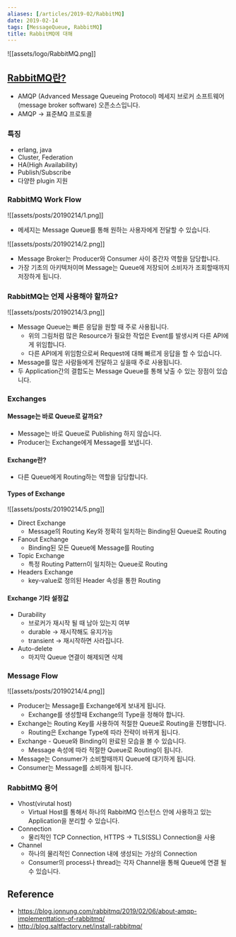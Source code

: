 ```yaml
---
aliases: [/articles/2019-02/RabbitMQ]
date: 2019-02-14
tags: [MessageQueue, RabbitMQ]
title: RabbitMQ에 대해
---
```



![[assets/logo/RabbitMQ.png]]


## [RabbitMQ란?](http://www.rabbitmq.com/)
- AMQP (Advanced Message Queueing Protocol) 메세지 브로커 소프트웨어(message broker software) 오픈소스입니다.
- AMQP -> 표준MQ 프로토콜

### 특징
- erlang, java
- Cluster, Federation
- HA(High Availability)
- Publish/Subscribe
- 다양한 plugin 지원

### RabbitMQ Work Flow
![[assets/posts/20190214/1.png]]

- 메세지는 Message Queue를 통해 원하는 사용자에게 전달할 수 있습니다.

![[assets/posts/20190214/2.png]]

- Message Broker는 Producer와 Consumer 사이 중간자 역할을 담당합니다.
- 가장 기초의 아키텍처이며 Message는 Queue에 저장되어 소비자가 조회할때까지 저장하게 됩니다.

### RabbitMQ는 언제 사용해야 할까요?

![[assets/posts/20190214/3.png]]

- Message Queue는 빠른 응답을 원할 때 주로 사용됩니다.
    - 위의 그림처럼 많은 Resource가 필요한 작업은 Event를 발생시켜 다른 API에게 위임합니다.
    - 다른 API에게 위임함으로써 Request에 대해 빠르게 응답을 할 수 있습니다.
- Message를 많은 사람들에게 전달하고 싶을때 주로 사용됩니다.
- 두 Application간의 결합도는 Message Queue를 통해 낮출 수 있는 장점이 있습니다.


### Exchanges
#### Message는 바로 Queue로 갈까요?
- Message는 바로 Queue로 Publishing 하지 않습니다.
- Producer는 Exchange에게 Message를 보냅니다.

#### Exchange란?
- 다른 Queue에게 Routing하는 역할을 담당합니다.

#### Types of Exchange
![[assets/posts/20190214/5.png]]

- Direct Exchange
    - Message의 Routing Key와 정확히 일치하는 Binding된 Queue로 Routing
- Fanout Exchange
    - Binding된 모든 Queue에 Message를 Routing
- Topic Exchange
    - 특정 Routing Pattern이 일치하는 Queue로 Routing
- Headers Exchange
    -  key-value로 정의된 Header 속성을 통한 Routing

#### Exchange 기타 설정값
- Durability
    - 브로커가 재시작 될 때 남아 있는지 여부
    - durable -> 재시작해도 유지가능
    - transient -> 재시작하면 사라집니다.
- Auto-delete
    - 마지막 Queue 연결이 해제되면 삭제

### Message Flow
![[assets/posts/20190214/4.png]]

- Producer는 Message를 Exchange에게 보내게 됩니다.
    - Exchange를 생성할때 Exchange의 Type을 정해야 합니다.
- Exchange는 Routing Key를 사용하여 적절한 Queue로 Routing을 진행합니다.
    - Routing은 Exchange Type에 따라 전략이 바뀌게 됩니다.
- Exchange - Queue와 Binding이 완료된 모습을 볼 수 있습니다.
    - Message 속성에 따라 적절한 Queue로 Routing이 됩니다.
- Message는 Consumer가 소비할때까지 Queue에 대기하게 됩니다.
- Consumer는 Message를 소비하게 됩니다.

### RabbitMQ 용어
- Vhost(virutal host)
    - Virtual Host를 통해서 하나의 RabbitMQ 인스턴스 안에 사용하고 있는 Application을 분리할 수 있습니다.
- Connection
    - 물리적인 TCP Connection, HTTPS -> TLS(SSL) Connection을 사용
- Channel
    - 하나의 물리적인 Connection 내에 생성되는 가상의 Connection
    - Consumer의 process나 thread는 각자 Channel을 통해 Queue에 연결 될 수 있습니다.


## Reference
- <https://blog.jonnung.com/rabbitmq/2019/02/06/about-amqp-implementtation-of-rabbitmq/>
- <http://blog.saltfactory.net/install-rabbitmq/>
